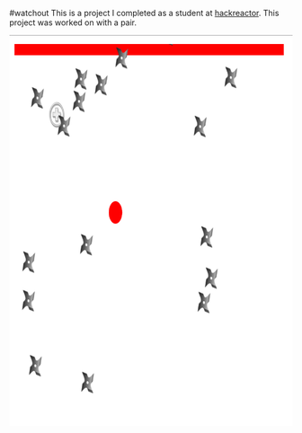 #watchout
This is a project I completed as a student at [hackreactor](http://hackreactor.com). This project was worked on with a pair.

<img src="screenshot.png" alt="Screenshot of app" height="696" width="841">